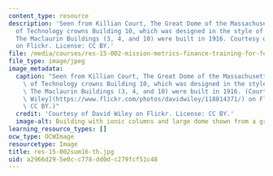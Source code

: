 ```yaml
---
content_type: resource
description: 'Seen from Killian Court, The Great Dome of the Massachusetts Institute
  of Technology crowns Building 10, which was designed in the style of the Pantheon.
  The Maclaurin Buildings (3, 4, and 10) were built in 1916. Courtesy of David Wiley
  on Flickr. License: CC BY.'
file: /media/courses/res-15-002-mission-metrics-finance-training-for-federal-credit-program-professionals-summer-2016/a2966d295e0cc778dd0dc279fcf51c48_res-15-002sum16-th.jpg
file_type: image/jpeg
image_metadata:
  caption: "Seen from Killian Court, The Great Dome of the Massachusetts Institute\
    \ of Technology crowns Building 10, which was designed in the style of the Pantheon.\
    \ The Maclaurin Buildings (3, 4, and 10) were built in 1916. (Courtesy of [David\
    \ Wiley](https://www.flickr.com/photos/davidwiley/118814371/) on Flickr. \_License:\
    \ CC BY.)"
  credit: 'Courtesy of David Wiley on Flickr. License: CC BY.'
  image-alt: Building with ionic columns and large dome shown from a grassy courtyard.
learning_resource_types: []
ocw_type: OCWImage
resourcetype: Image
title: res-15-002sum16-th.jpg
uid: a2966d29-5e0c-c778-dd0d-c279fcf51c48
---
```

